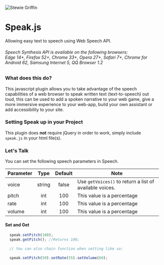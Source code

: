 ![Stewie Griffin](https://media.giphy.com/media/HCK7W8Qb52ifS/giphy.gif)

# Speak.js
Allowing easy text to speech using Web Speech API. 
###### Speech Synthesis API is available on the following browsers: <br/> Edge 14+, Firefox 52+, Chrome 33+, Opera 27+,  Safari 7+, Chrome for Android 62, Samsung Internet 5, QQ Browser 1.2

### What does this do? 
This javascript plugin allows you to take advantage of the speech capabilities of a web browser to speak written text (text-to-speech) out loud, this can be used to add a spoken narrative to your web game, give a more immersive experience to your web-app, build your own assistant or add accessibility to your site.

### Setting Speak up in your Project
This plugin does **not** require jQuery in order to work, simply include `speak.js` in your html file(s).

### Let's Talk

You can set the following speech parameters in Speech.



| Parameter        | Type   | Default | Note |
| ---------------- |:------:|:-----:|--------|
| voice            | string | false | Use `getVoices()` to return a list of available voices. |
| pitch            | int    | 100   | This value is a percentage |
| rate             | int    | 100   | This value is a percentage |
| volume           | int    | 100   | This value is a percentage |

#### Set and Get

```javascript
  speak.setPitch(100);
  speak.getPitch(); //Returns 100;
  
  // You can also chain function when setting like so:
  
  speak.setPitch(50).setRate(55).setVolume(60);
  
```
